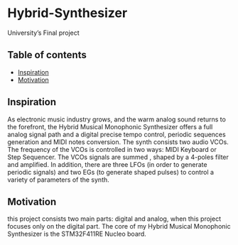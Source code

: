 # Hybrid-Synthesizer
University’s Final project 

## Table of contents
* [Inspiration](#inspiration)
* [Motivation](#motivation)

## Inspiration
As electronic music industry grows, and the warm analog sound returns to the forefront, the Hybrid Musical Monophonic Synthesizer offers a full analog signal path and a digital precise tempo control, periodic sequences generation and MIDI notes conversion. The synth consists two audio VCOs. The frequency of the VCOs is controlled in two ways: MIDI Keyboard or Step Sequencer. The VCOs signals are summed , shaped by a 4-poles filter and amplified.  In addition,  there are three LFOs (in order to generate periodic signals) and two EGs (to generate shaped pulses)  to control a variety of parameters of the synth.

## Motivation
this project consists two main parts: digital and analog, when this project focuses only on the digital part. The core of my Hybrid Musical Monophonic Synthesizer is the STM32F411RE Nucleo board.

